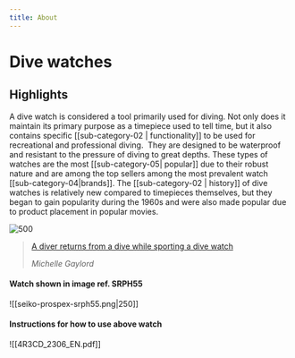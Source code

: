 ```yaml
---
title: About
---
```

# Dive watches

## Highlights

A dive watch is considered a tool primarily used for diving. Not only does it maintain its primary purpose as a timepiece used to tell time, but it also contains specific [[sub-category-02 | functionality]] to be used for recreational and professional diving.  They are designed to be waterproof and resistant to the pressure of diving to great depths. These types of watches are the most [[sub-category-05| popular]] due to their robust nature and are among the top sellers among the most prevalent watch [[sub-category-04|brands]]. The [[sub-category-02 | history]] of dive watches is relatively new compared to timepieces themselves, but they began to gain popularity during the 1960s and were also made popular due to product placement in popular movies.

![500](https://www.scubadiving.com/sites/default/files/styles/655_1x_/public/scuba/images/2022/03/seiko-dive-watch-scubadivingmag.march2022.jpg?itok=UNf9eb5N)

> [A diver returns from a dive while sporting a dive watch](https://www.scubadiving.com/how-to-take-care-dive-watch)
> 
> <cite>Michelle Gaylord</cite>


#### Watch shown in image ref. SRPH55

![[seiko-prospex-srph55.png|250]]
#### Instructions for how to use above watch

![[4R3CD_2306_EN.pdf]]

